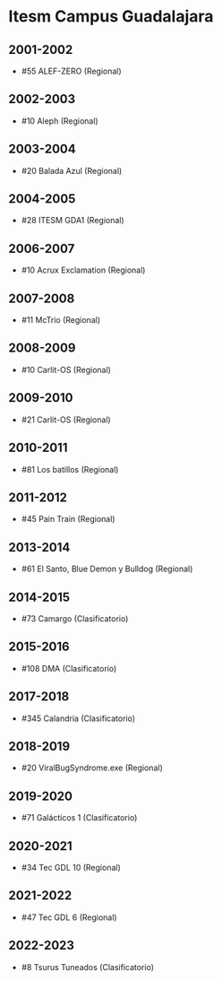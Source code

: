 # Itesm Campus Guadalajara

## 2001-2002

- #55 ALEF-ZERO (Regional)

## 2002-2003

- #10 Aleph (Regional)

## 2003-2004

- #20 Balada Azul (Regional)

## 2004-2005

- #28 ITESM GDA1 (Regional)

## 2006-2007

- #10 Acrux Exclamation (Regional)

## 2007-2008

- #11 McTrio (Regional)

## 2008-2009

- #10 Carlit-OS (Regional)

## 2009-2010

- #21 Carlit-OS (Regional)

## 2010-2011

- #81 Los batillos (Regional)

## 2011-2012

- #45 Pain Train (Regional)

## 2013-2014

- #61 El Santo, Blue Demon y Bulldog (Regional)

## 2014-2015

- #73 Camargo (Clasificatorio)

## 2015-2016

- #108 DMA (Clasificatorio)

## 2017-2018

- #345 Calandria (Clasificatorio)

## 2018-2019

- #20 ViralBugSyndrome.exe (Regional)

## 2019-2020

- #71 Galácticos 1 (Clasificatorio)

## 2020-2021

- #34 Tec GDL 10 (Regional)

## 2021-2022

- #47 Tec GDL 6 (Regional)

## 2022-2023

- #8 Tsurus Tuneados (Clasificatorio)


